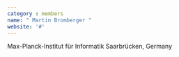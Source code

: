 ```yaml
---
category : members
name: " Martin Bromberger " 
website: '#'
---
```

Max-Planck-Institut für Informatik
Saarbrücken, Germany

